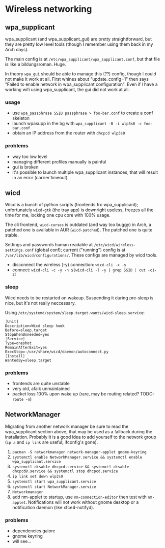 Wireless networking
===================

## wpa_supplicant

wpa_supplicant (and wpa_supplicant_gui) are pretty straightforward, but they are pretty low level tools (though I remember using them back in my Arch days).

The main config is at `/etc/wpa_supplicant/wpa_supplicant.conf`, but that file is like a bildungsroman. Huge.

In theory `wpa_gui` should be able to manage this (??) config, though I could not make it work at all. First whines about "update_config=1" then says "Failed to enable network in wpa_supplicant configuration". Even if I have a working wifi using wpa_supplicant, the gui did not work at all.

### usage

* use `wpa_passphrase SSID passphrase > foo-bar.conf` to create a conf skeleton
* launch wpasupp in the bg with `wpa_supplicant -B -i wlp3s0 -c foo-bar.conf`
* obtain an IP address from the router with `dhcpcd wlp3s0`


### problems

* way too low level
* managing different profiles manually is painful
* gui is broken
* it's possible to launch multiple wpa_supplicant instances, that will result in an error (carrier timeout)

## wicd

Wicd is a bunch of python scripts (frontends fro wpa_supplicant); unfortunately `wicd-gtk` (the tray app) is downright useless, freezes all the time for me, locking one cpu core with 100% usage.

The cli frontend, `wicd-curses` is outdated (and way too buggy) in Arch, a patched one is available in AUR (`wicd-patched`). The patched one is quite stable.

Settings and passwords human readable at `/etc/wicd/wireless-settings.conf` (global conf); current ("running") config is at `/var/lib/wicd/configurations/`. These configs are managed by wicd tools.

* disconnect the wireless (-y) connection: `wicd-cli -x -y`
* connect: `wicd-cli -c -y -n $(wicd-cli -l -y | grep SSID | cut -c1-2)`

### sleep

Wicd needs to be restarted on wakeup. Suspending it during pre-sleep is nice, but it's not really neccessary.

Using `/etc/systemd/system/sleep.target.wants/wicd-sleep.service`:

```
[Unit]
Description=Wicd sleep hook
Before=sleep.target
StopWhenUnneeded=yes
[Service]
Type=oneshot
RemainAfterExit=yes
ExecStop=-/usr/share/wicd/daemon/autoconnect.py
[Install]
WantedBy=sleep.target
```

### problems

* frontends are quite unstable
* very old, afaik unmaintained
* packet loss 100% upon wake up (rare, may be routing related? TODO: `route -n`)

## NetworkManager

Migrating from another network manager be sure to read the wpa_supplicant section above, that may be used as a fallback during the installation. Probably it is a good idea to add yourself to the network group (`ip a` and `ip link` are useful, ifconfig's gone).

1. `pacman -S networkmanager network-manager-applet gnome-keyring`
2. `systemctl enable NetworkManager.service && systemctl enable wpa_supplicant.service`
3. `systemctl disable dhcpcd.service && systemctl disable dhcpcd@.service && systemctl stop dhcpcd.service`
4. `ip link set down wlp3s0`
5. `systemctl start wpa_supplicant.service`
6. `systemctl start NetworkManager.service`
7. `Networkmanager`
8. add nm-applet to startup, use `nm-connection-editor` then test with `nm-applet`. Notifications will not work without gnome desktop or a notification daemon (like xfce4-notifyd).


### problems

* dependencies galore
* gnome keyring
* will see...
